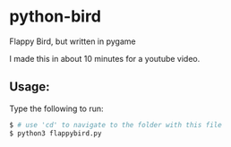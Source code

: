 # python-bird
Flappy Bird, but written in pygame

I made this in about 10 minutes for a youtube video.

## Usage:

Type the following to run:

```bash
$ # use 'cd' to navigate to the folder with this file
$ python3 flappybird.py
```
